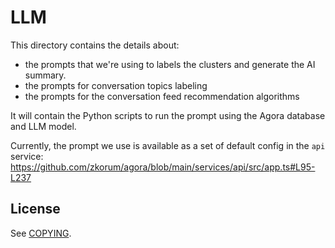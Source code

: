 # LLM

This directory contains the details about:
- the prompts that we're using to labels the clusters and generate the AI summary.
- the prompts for conversation topics labeling 
- the prompts for the conversation feed recommendation algorithms

It will contain the Python scripts to run the prompt using the Agora database and LLM model.

Currently, the prompt we use is available as a set of default config in the `api` service: https://github.com/zkorum/agora/blob/main/services/api/src/app.ts#L95-L237

## License

See [COPYING](./COPYING).
